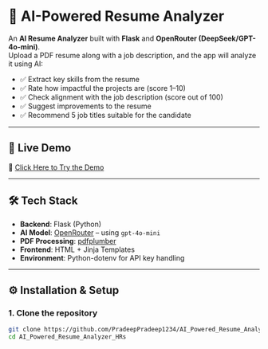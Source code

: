 # 📄 AI-Powered Resume Analyzer

An **AI Resume Analyzer** built with **Flask** and **OpenRouter (DeepSeek/GPT-4o-mini)**.  
Upload a PDF resume along with a job description, and the app will analyze it using AI:

- ✅ Extract key skills from the resume  
- ✅ Rate how impactful the projects are (score 1–10)  
- ✅ Check alignment with the job description (score out of 100)  
- ✅ Suggest improvements to the resume  
- ✅ Recommend 5 job titles suitable for the candidate  

---

## 🚀 Live Demo
🔗 [Click Here to Try the Demo](https://ai-powered-resume-analyzer-hrs-1.onrender.com)  

---



## 🛠️ Tech Stack
- **Backend**: Flask (Python)  
- **AI Model**: [OpenRouter](https://openrouter.ai/) – using `gpt-4o-mini`  
- **PDF Processing**: [pdfplumber](https://github.com/jsvine/pdfplumber)  
- **Frontend**: HTML + Jinja Templates  
- **Environment**: Python-dotenv for API key handling  

---

## ⚙️ Installation & Setup

### 1. Clone the repository
```bash
git clone https://github.com/PradeepPradeep1234/AI_Powered_Resume_Analyzer_HRs.git
cd AI_Powered_Resume_Analyzer_HRs
